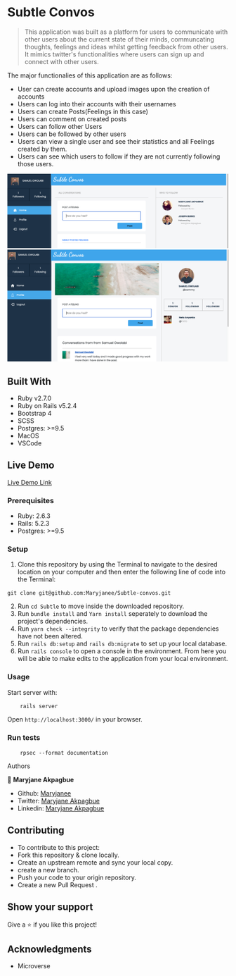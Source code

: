 # Subtle Convos  

> This application was built as a platform for users to communicate with other users about the current state of their minds, communcating thoughts, feelings and ideas whilst getting feedback from other users.
It mimics twitter's functionalities where users can sign up and connect with other users.

The major functionalies of this application are as follows:

- User can create accounts and upload images upon the creation of accounts
- Users can log into their accounts with their usernames
- Users can create Posts(Feelings in this case)
- Users can comment on created posts
- Users can follow other Users
- Users can be followed by other users
- Users can view a single user and see their statistics and all Feelings created by them.
- Users can see which users to follow if they are not currently following those users.


![dashboard page](app/assets/images/dashboard-page.png)
![User page](app/assets/images/user-profile.png)

## Built With

- Ruby v2.7.0
- Ruby on Rails v5.2.4
- Bootstrap 4
- SCSS
- Postgres: >=9.5
- MacOS
- VSCode


## Live Demo

[Live Demo Link ](https://subtleconvos.herokuapp.com/)

### Prerequisites

- Ruby: 2.6.3
- Rails: 5.2.3
- Postgres: >=9.5


### Setup

1. Clone this repository by using the Terminal to navigate to the desired location on your computer and then enter the following line of code into the Terminal:
```
git clone git@github.com:Maryjanee/Subtle-convos.git
```
2. Run `cd Subtle` to move inside the downloaded repository.
3. Run `bundle install` and `Yarn install` seperately to download the project's dependencies.
4. Run `yarn check --integrity` to verify that the package dependencies have not been altered.
4. Run `rails db:setup` and `rails db:migrate` to set up your local database.
5. Run `rails console` to open a console in the environment. From here you will be able to make edits to the application from your local environment.


### Usage

Start server with:

```
    rails server
```

Open `http://localhost:3000/` in your browser.

### Run tests

```
    rpsec --format documentation
```


 Authors

👤 **Maryjane Akpagbue**

- Github: [Maryjanee](https://github.com/Maryjanee)
- Twitter: [Maryjane Akpagbue](https://twitter.com/alfredmaryjane)
- Linkedin: [Maryjane Akpagbue](https://www.linkedin.com/in/maryjane-akpagbue)


## Contributing

- To contribute to this project:
- Fork this repository & clone locally.
- Create an upstream remote and sync your local copy.
- create a new branch.
- Push your code to your origin repository.
- Create a new Pull Request .


## Show your support

Give a ⭐️ if you like this project!

## Acknowledgments

- Microverse